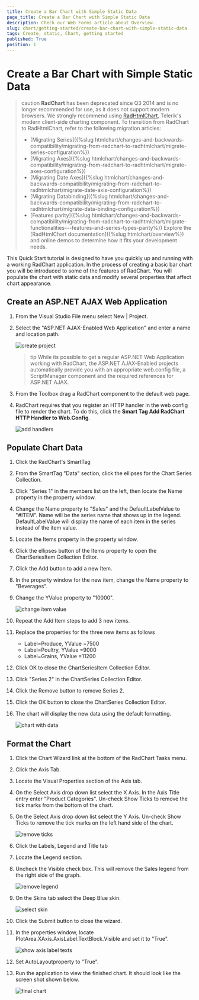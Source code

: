 ```yaml
---
title: Create a Bar Chart with Simple Static Data
page_title: Create a Bar Chart with Simple Static Data
description: Check our Web Forms article about Overview.
slug: chart/getting-started/create-bar-chart-with-simple-static-data
tags: Create, static, Chart, getting started
published: True
position: 1
---
```


# Create a Bar Chart with Simple Static Data

>caution **RadChart** has been deprecated since Q3 2014 and is no longer recommended for use, as it does not support modern browsers. We strongly recommend using [RadHtmlChart](https://www.telerik.com/products/aspnet-ajax/html-chart.aspx), Telerik's modern client-side charting component. 
>To transition from RadChart to RadHtmlChart, refer to the following migration articles:
> - [Migrating Series]({%slug htmlchart/changes-and-backwards-compatibility/migrating-from-radchart-to-radhtmlchart/migrate-series-configuration%})
> - [Migrating Axes]({%slug htmlchart/changes-and-backwards-compatibility/migrating-from-radchart-to-radhtmlchart/migrate-axes-configuration%})
> - [Migrating Date Axes]({%slug htmlchart/changes-and-backwards-compatibility/migrating-from-radchart-to-radhtmlchart/migrate-date-axis-configuration%})
> - [Migrating Databinding]({%slug htmlchart/changes-and-backwards-compatibility/migrating-from-radchart-to-radhtmlchart/migrate-data-binding-configuration%})
> - [Features parity]({%slug htmlchart/changes-and-backwards-compatibility/migrating-from-radchart-to-radhtmlchart/migrate-functionalities---features-and-series-types-parity%})
>Explore the [RadHtmlChart documentation]({%slug htmlchart/overview%}) and online demos to determine how it fits your development needs.


This Quick Start tutorial is designed to have you quickly up and running with a working RadChart application. In the process of creating a basic bar chart you will be introduced to some of the features of RadChart. You will populate the chart with static data and modify several properties that affect chart appearance.

## Create an ASP.NET AJAX Web Application

1. From the Visual Studio File menu select New | Project.

1. Select the "ASP.NET AJAX-Enabled Web Application" and enter a name and location path.

	![create project](images/radchart-quickstart001.png)

	>tip While its possible to get a regular ASP.NET Web Application working with RadChart, the ASP.NET AJAX-Enabled projects automatically provide you with an appropriate web.config file, a ScriptManager component and the required references for ASP.NET AJAX.

1. From the Toolbox drag a RadChart component to the default web page.

1. RadChart requires that you register an HTTP handler in the web config file to render the chart. To do this, click the **Smart Tag Add RadChart HTTP Handler to Web.Config**.

	![add handlers](images/radchart-quickstart019.png)


## Populate Chart Data

1. Click the RadChart's SmartTag


1. From the SmartTag "Data" section, click the ellipses for the Chart Series Collection.


1. Click "Series 1" in the members list on the left, then locate the Name property in the property window. 


1. Change the Name property to "Sales" and the DefaultLabelValue to "#ITEM". Name will be the series name that shows up in the legend. DefaultLabelValue will display the name of each item in the series instead of the item value.


1. Locate the Items property in the property window.


1. Click the ellipses button of the Items property to open the ChartSeriesItem Collection Editor.


1. Click the Add button to add a new Item.


1. In the property window for the new item, change the Name property to "Beverages".


1. Change the YValue property to "10000".

	![change item value](images/radchart-quickstart004.png)

1. Repeat the Add Item steps to add 3 new items.


1. Replace the properties for the three new items as follows
	* Label=Produce, YValue =7500
	* Label=Poultry, YValue =9000
	* Label=Grains, YValue =11200

1. Click OK to close the ChartSeriesItem Collection Editor.


1. Click "Series 2" in the ChartSeries Collection Editor.


1. Click the Remove button to remove Series 2.


1. Click the OK button to close the ChartSeries Collection Editor.


1. The chart will display the new data using the default formatting.

	![chart with data](images/radchart-quickstart020.png)


## Format the Chart


1. Click the Chart Wizard link at the bottom of the RadChart Tasks menu.


1. Click the Axis Tab.


1. Locate the Visual Properties section of the Axis tab.


1. On the Select Axis drop down list select the X Axis. In the Axis Title entry enter "Product Categories". Un-check Show Ticks to remove the tick marks from the bottom of the chart. 


1. On the Select Axis drop down list select the Y Axis. Un-check Show Ticks to remove the tick marks on the left hand side of the chart.

	![remove ticks](images/radchart-quickstart007.png)

1. Click the Labels, Legend and Title tab


1. Locate the Legend section.


1. Uncheck the Visible check box. This will remove the Sales legend from the right side of the graph.

	![remove legend](images/radchart-quickstart008.png)

1. On the Skins tab select the Deep Blue skin.

	![select skin](images/radchart-quickstart024.png)

1. Click the Submit button to close the wizard.


1. In the properties window, locate PlotArea.XAxis.AxisLabel.TextBlock.Visible and set it to "True".

	![show axis label texts](images/radchart-quickstart023.png)

1. Set AutoLayoutproperty to "True".


1. Run the application to view the finished chart. It should look like the screen shot shown below.

	![final chart](images/radchart-quickstart027.png)
